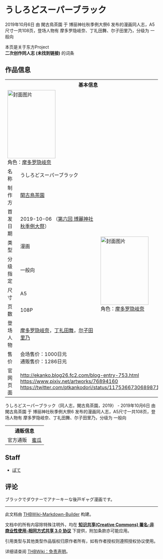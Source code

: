 # うしろどスーパーブラック

<!-- source html: G:\repos\THBWiki-Markdown-Builder\THBWikiMarkdown\Temp\main\0\06\ns0%3A%E3%81%86%E3%81%97%E3%82%8D%E3%81%A9%E3%82%B9%E3%83%BC%E3%83%91%E3%83%BC%E3%83%96%E3%83%A9%E3%83%83%E3%82%AF.html -->

2019年10月6日 由 閑古鳥茶園 于 博丽神社秋季例大祭6 发布的漫画同人志，A5尺寸一共108页，登场人物有 摩多罗隐岐奈、丁礼田舞、尔子田里乃，分级为 一般向

本页是关于东方Project  
 **二次创作同人志 (未找到链接)** 的词条
## 作品信息

<table><tbody><tr><th colspan="3">基本信息</th></tr><tr><td class="cover-artwork-mobile" colspan="2"><a href="./文件-うしろどスーパーブラック封面.jpg.md" class="image" title="封面图片"><img alt="封面图片" src="https://upload.thwiki.cc/thumb/5/53/%E3%81%86%E3%81%97%E3%82%8D%E3%81%A9%E3%82%B9%E3%83%BC%E3%83%91%E3%83%BC%E3%83%96%E3%83%A9%E3%83%83%E3%82%AF%E5%B0%81%E9%9D%A2.jpg/158px-%E3%81%86%E3%81%97%E3%82%8D%E3%81%A9%E3%82%B9%E3%83%BC%E3%83%91%E3%83%BC%E3%83%96%E3%83%A9%E3%83%83%E3%82%AF%E5%B0%81%E9%9D%A2.jpg" decoding="async" loading="lazy" width="158" height="224" srcset="https://upload.thwiki.cc/thumb/5/53/%E3%81%86%E3%81%97%E3%82%8D%E3%81%A9%E3%82%B9%E3%83%BC%E3%83%91%E3%83%BC%E3%83%96%E3%83%A9%E3%83%83%E3%82%AF%E5%B0%81%E9%9D%A2.jpg/237px-%E3%81%86%E3%81%97%E3%82%8D%E3%81%A9%E3%82%B9%E3%83%BC%E3%83%91%E3%83%BC%E3%83%96%E3%83%A9%E3%83%83%E3%82%AF%E5%B0%81%E9%9D%A2.jpg 1.5x, https://upload.thwiki.cc/thumb/5/53/%E3%81%86%E3%81%97%E3%82%8D%E3%81%A9%E3%82%B9%E3%83%BC%E3%83%91%E3%83%BC%E3%83%96%E3%83%A9%E3%83%83%E3%82%AF%E5%B0%81%E9%9D%A2.jpg/316px-%E3%81%86%E3%81%97%E3%82%8D%E3%81%A9%E3%82%B9%E3%83%BC%E3%83%91%E3%83%BC%E3%83%96%E3%83%A9%E3%83%83%E3%82%AF%E5%B0%81%E9%9D%A2.jpg 2x" data-file-width="500" data-file-height="709"></a><div class="cover-char">角色：<a href="./摩多罗隐岐奈.md" title="摩多罗隐岐奈">摩多罗隐岐奈</a></div></td>
</tr><tr><td class="label">名称</td><td colspan="2"> うしろどスーパーブラック </td></tr><tr><td class="label">制作方</td><td><a href="./閑古鳥茶園.md" title="閑古鳥茶園">閑古鳥茶園</a></td><td class="cover-artwork" rowspan="8" style="min-width:224px;"><a href="./文件-うしろどスーパーブラック封面.jpg.md" class="image" title="封面图片"><img alt="封面图片" src="https://upload.thwiki.cc/thumb/5/53/%E3%81%86%E3%81%97%E3%82%8D%E3%81%A9%E3%82%B9%E3%83%BC%E3%83%91%E3%83%BC%E3%83%96%E3%83%A9%E3%83%83%E3%82%AF%E5%B0%81%E9%9D%A2.jpg/158px-%E3%81%86%E3%81%97%E3%82%8D%E3%81%A9%E3%82%B9%E3%83%BC%E3%83%91%E3%83%BC%E3%83%96%E3%83%A9%E3%83%83%E3%82%AF%E5%B0%81%E9%9D%A2.jpg" decoding="async" loading="lazy" width="158" height="224" srcset="https://upload.thwiki.cc/thumb/5/53/%E3%81%86%E3%81%97%E3%82%8D%E3%81%A9%E3%82%B9%E3%83%BC%E3%83%91%E3%83%BC%E3%83%96%E3%83%A9%E3%83%83%E3%82%AF%E5%B0%81%E9%9D%A2.jpg/237px-%E3%81%86%E3%81%97%E3%82%8D%E3%81%A9%E3%82%B9%E3%83%BC%E3%83%91%E3%83%BC%E3%83%96%E3%83%A9%E3%83%83%E3%82%AF%E5%B0%81%E9%9D%A2.jpg 1.5x, https://upload.thwiki.cc/thumb/5/53/%E3%81%86%E3%81%97%E3%82%8D%E3%81%A9%E3%82%B9%E3%83%BC%E3%83%91%E3%83%BC%E3%83%96%E3%83%A9%E3%83%83%E3%82%AF%E5%B0%81%E9%9D%A2.jpg/316px-%E3%81%86%E3%81%97%E3%82%8D%E3%81%A9%E3%82%B9%E3%83%BC%E3%83%91%E3%83%BC%E3%83%96%E3%83%A9%E3%83%83%E3%82%AF%E5%B0%81%E9%9D%A2.jpg 2x" data-file-width="500" data-file-height="709"></a><div class="cover-char">角色：<a href="./摩多罗隐岐奈.md" title="摩多罗隐岐奈">摩多罗隐岐奈</a></div></td>
</tr><tr><td class="label">首发日期</td><td>2019-10-06&#160;（<a href="/展会作品列表?e=%E5%8D%9A%E4%B8%BD%E7%A5%9E%E7%A4%BE%E7%A7%8B%E5%AD%A3%E4%BE%8B%E5%A4%A7%E7%A5%AD%236">第六回 博麗神社秋季例大祭</a>）</td></tr><tr><td class="label">类型</td><td>漫画</td></tr><tr><td class="label">分级指定</td><td>一般向</td></tr><tr><td class="label">尺寸</td><td>A5</td></tr><tr><td class="label">页数</td><td>108P</td></tr><tr><td class="label">登场人物</td><td><a href="./摩多罗隐岐奈.md" title="摩多罗隐岐奈">摩多罗隐岐奈</a>，<a href="./丁礼田舞.md" title="丁礼田舞">丁礼田舞</a>，<a href="./尔子田里乃.md" title="尔子田里乃">尔子田里乃</a></td></tr><tr><td class="label">售价</td><td>会场售价：1000日元<br>通贩售价：1286日元</td></tr>
<tr><td class="label">官网页面</td><td colspan="2"><a rel="nofollow" class="external free" href="http://ekanko.blog26.fc2.com/blog-entry-753.html">http://ekanko.blog26.fc2.com/blog-entry-753.html</a><br><a rel="nofollow" class="external free" href="https://www.pixiv.net/artworks/76894160">https://www.pixiv.net/artworks/76894160</a><br><a rel="nofollow" class="external free" href="https://twitter.com/ptkankodori/status/1175366730689871873">https://twitter.com/ptkankodori/status/1175366730689871873</a></td></tr></tbody></table>

うしろどスーパーブラック（同人志，閑古鳥茶園，2019） - 2019年10月6日 由 閑古鳥茶園 于 博丽神社秋季例大祭6 发布的漫画同人志，A5尺寸一共108页，登场人物有 摩多罗隐岐奈、丁礼田舞、尔子田里乃，分级为 一般向

<table><tbody><tr><th colspan="3">通贩信息</th></tr><tr><td class="label">官方通贩</td><td colspan="2"><a rel="nofollow" class="external text" href="https://www.melonbooks.co.jp/detail/detail.php?product_id=560143">蜜瓜</a></td></tr></tbody></table>


## Staff
- [ぽて](./ぽて.md)

## 评论
  
ブラックでダウナーでアナーキーな後戸ギャグ漫画です。
  
  
  

  





---

此文档由 [THBWiki-Markdown-Builder](https://github.com/Delsin-Yu/THBWiki-Markdown-Builder) 构建。

文档中的所有内容除特殊注明外，均在 [**知识共享(Creative Commons) 署名-非商业性使用-相同方式共享 3.0 协议**](https://creativecommons.org/licenses/by-sa/3.0/deed.zh-hans) 下提供，附加条款亦可能应用。

引用类型与其他类型作品版权归原作者所有，如有作者授权则遵照授权协议使用。

详细请查阅 [THBWiki：免责声明](https://thbwiki.cc/THBWiki:%E5%85%8D%E8%B4%A3%E5%A3%B0%E6%98%8E)。


